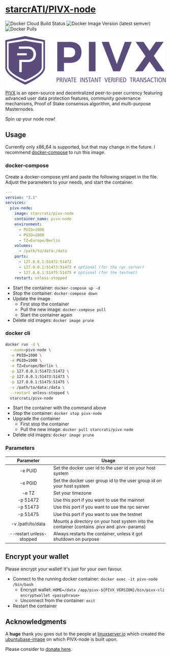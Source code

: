 # [starcrATI/PIVX-node](https://github.com/starcrATI/PIVX-node)

![Docker Cloud Build Status](https://img.shields.io/docker/cloud/build/starcrati/pivx-node?style=for-the-badge)
![Docker Image Version (latest semver)](https://img.shields.io/docker/v/starcrati/pivx-node?sort=semver&style=for-the-badge)
![Docker Pulls](https://img.shields.io/docker/pulls/starcrati/pivx-node?style=for-the-badge)

[![PIVX](pivx-banner.png)](https://www.pivx.org/)

[PIVX](https://www.pivx.org) is an open-source and decentralized peer-to-peer currency featuring advanced user data protection features, community governance mechanisms, Proof of Stake consensus algorithm, and multi-purpose Masternodes.

Spin up your node now!

## Usage

Currently only x86_64 is supported, but that may change in the future.
I recommend [docker-compose](https://docs.docker.com/compose/install/) to run this image.

### docker-compose

Create a docker-compose.yml and paste the following snippet in the file. Adjust the parameters to your needs, and start the container.

```yaml
---
version: "2.1"
services:
  pivx-node:
    image: starcrati/pivx-node
    container_name: pivx-node
    environment:
      - PUID=1000
      - PGID=1000
      - TZ=Europe/Berlin
    volumes:
      - /path/to/data:/data
    ports:
      - 127.0.0.1:51472:51472
      - 127.0.0.1:51473:51473 # optional (for the rpc server)
      - 127.0.0.1:51475:51475 # optional (for the testnet)
    restart: unless-stopped
```

- Start the container: `docker-compose up -d`
- Stop the container: `docker-compose down`
- Update the image
    - First stop the container
	- Pull the new image: `docker-compose pull`
	- Start the container again
- Delete old images: `docker image prune`

### docker cli

```bash
docker run -d \
  --name=pivx-node \
  -e PUID=1000 \
  -e PGID=1000 \
  -e TZ=Europe/Berlin \
  -p 127.0.0.1:51472:51472 \
  -p 127.0.0.1:51473:51473 \
  -p 127.0.0.1:51475:51475 \
  -v /path/to/data:/data \
  --restart unless-stopped \
  starcrati/pivx-node
```

- Start the container with the command above
- Stop the container: `docker stop pivx-node`
- Upgrade the container
    - First stop the container
	- Pull the new image: `docker pull starcrati/pivx-node`
- Delete old images: `docker image prune`

### Parameters

| Parameter | Usage |
| :----: | --- |
| -e PUID | Set the docker user id to the user id on your host system |
| -e PGID | Set the docker user group id to the user group id on your host system |
| -e TZ | Set your timezone |
| -p 51472 | Use this port if you want to use the mainnet |
| -p 51473 | Use this port if you want to use the rpc server |
| -p 51475 | Use this port if you want to use the testnet |
| -v /path/to/data | Mounts a directory on your host system into the container (contains .pivx and .pivx-params) |
| --restart unless-stopped | Always restarts the container, unless it got shutdown on purpose

## Encrypt your wallet

Please encrypt your wallet! It's just for your own favour.

- Connect to the running docker container: `docker exec -it pivx-node /bin/bash`
    - Encrypt wallet: `HOME=/data /app/pivx-${PIVX_VERSION}/bin/pivx-cli encryptwallet <passphrase>`
    - Unconnect from the container: `exit`
- Restart the container

## Acknowledgments

A **huge** thank you goes out to the people at [linuxserver.io](https://www.linuxserver.io/) which created the [ubuntubase-image](https://github.com/linuxserver/docker-baseimage-ubuntu) on which PIVX-node is built upon.

Please consider to [donate here](https://www.linuxserver.io/donate).
